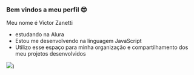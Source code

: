 ### Bem vindos a meu perfil 😎

Meu nome é Victor Zanetti

- estudando na Alura
- Estou me desenvolvendo na linguagem JavaScript
- Utilizo esse espaço para minha organização e compartilhamento dos meu projetos desenvolvidos

![](https://media1.tenor.com/m/vBhraFQlxfAAAAAd/wink-black.gif))
